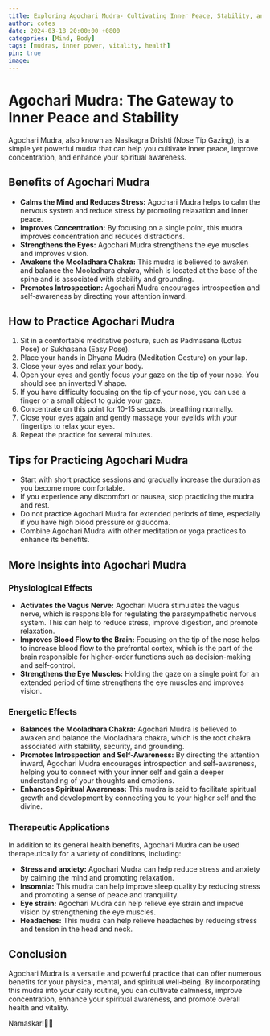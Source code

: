 ```yaml
---
title: Exploring Agochari Mudra- Cultivating Inner Peace, Stability, and Spiritual Awareness
author: cotes
date: 2024-03-18 20:00:00 +0800
categories: [Mind, Body]
tags: [mudras, inner power, vitality, health] 
pin: true
image: 
---
```


# Agochari Mudra: The Gateway to Inner Peace and Stability

Agochari Mudra, also known as Nasikagra Drishti (Nose Tip Gazing), is a simple yet powerful mudra that can help you cultivate inner peace, improve concentration, and enhance your spiritual awareness.

## Benefits of Agochari Mudra

- **Calms the Mind and Reduces Stress:** Agochari Mudra helps to calm the nervous system and reduce stress by promoting relaxation and inner peace.
- **Improves Concentration:** By focusing on a single point, this mudra improves concentration and reduces distractions.
- **Strengthens the Eyes:** Agochari Mudra strengthens the eye muscles and improves vision.
- **Awakens the Mooladhara Chakra:** This mudra is believed to awaken and balance the Mooladhara chakra, which is located at the base of the spine and is associated with stability and grounding.
- **Promotes Introspection:** Agochari Mudra encourages introspection and self-awareness by directing your attention inward.

## How to Practice Agochari Mudra

1. Sit in a comfortable meditative posture, such as Padmasana (Lotus Pose) or Sukhasana (Easy Pose).
2. Place your hands in Dhyana Mudra (Meditation Gesture) on your lap.
3. Close your eyes and relax your body.
4. Open your eyes and gently focus your gaze on the tip of your nose. You should see an inverted V shape.
5. If you have difficulty focusing on the tip of your nose, you can use a finger or a small object to guide your gaze.
6. Concentrate on this point for 10-15 seconds, breathing normally.
7. Close your eyes again and gently massage your eyelids with your fingertips to relax your eyes.
8. Repeat the practice for several minutes.

## Tips for Practicing Agochari Mudra

- Start with short practice sessions and gradually increase the duration as you become more comfortable.
- If you experience any discomfort or nausea, stop practicing the mudra and rest.
- Do not practice Agochari Mudra for extended periods of time, especially if you have high blood pressure or glaucoma.
- Combine Agochari Mudra with other meditation or yoga practices to enhance its benefits.

## More Insights into Agochari Mudra

### Physiological Effects

- **Activates the Vagus Nerve:** Agochari Mudra stimulates the vagus nerve, which is responsible for regulating the parasympathetic nervous system. This can help to reduce stress, improve digestion, and promote relaxation.
- **Improves Blood Flow to the Brain:** Focusing on the tip of the nose helps to increase blood flow to the prefrontal cortex, which is the part of the brain responsible for higher-order functions such as decision-making and self-control.
- **Strengthens the Eye Muscles:** Holding the gaze on a single point for an extended period of time strengthens the eye muscles and improves vision.

### Energetic Effects

- **Balances the Mooladhara Chakra:** Agochari Mudra is believed to awaken and balance the Mooladhara chakra, which is the root chakra associated with stability, security, and grounding.
- **Promotes Introspection and Self-Awareness:** By directing the attention inward, Agochari Mudra encourages introspection and self-awareness, helping you to connect with your inner self and gain a deeper understanding of your thoughts and emotions.
- **Enhances Spiritual Awareness:** This mudra is said to facilitate spiritual growth and development by connecting you to your higher self and the divine.

### Therapeutic Applications

In addition to its general health benefits, Agochari Mudra can be used therapeutically for a variety of conditions, including:

- **Stress and anxiety:** Agochari Mudra can help reduce stress and anxiety by calming the mind and promoting relaxation.
- **Insomnia:** This mudra can help improve sleep quality by reducing stress and promoting a sense of peace and tranquility.
- **Eye strain:** Agochari Mudra can help relieve eye strain and improve vision by strengthening the eye muscles.
- **Headaches:** This mudra can help relieve headaches by reducing stress and tension in the head and neck.

## Conclusion

Agochari Mudra is a versatile and powerful practice that can offer numerous benefits for your physical, mental, and spiritual well-being. By incorporating this mudra into your daily routine, you can cultivate calmness, improve concentration, enhance your spiritual awareness, and promote overall health and vitality.

Namaskar!🙏✨